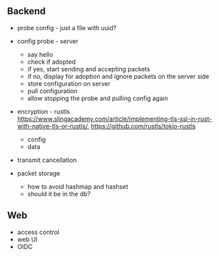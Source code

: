 ## Backend
- probe config - just a file with uuid?
- config probe - server
  - say hello
  - check if adopted
  - if yes, start sending and accepting packets
  - if no, display for adoption and ignore packets on the server side
  - store configuration on server
  - pull configuration
  - allow stopping the probe and pulling config again
  
- encryption - rustls https://www.slingacademy.com/article/implementing-tls-ssl-in-rust-with-native-tls-or-rustls/, https://github.com/rustls/tokio-rustls
  - config
  - data
- transmit cancellation
- packet storage
  - how to avoid hashmap and hashset
  - should it be in the db?
## Web
- access control
- web UI
- OIDC